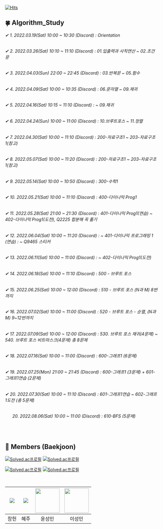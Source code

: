 [![Hits](https://hits.seeyoufarm.com/api/count/incr/badge.svg?url=https://github.com/leechun1095/Algorithm_Study&count_bg=%233DBCC8&title_bg=%23555555&icon=&icon_color=%23E7E7E7&title=hits&edge_flat=false)](https://hits.seeyoufarm.com)

## 🍀 Algorithm_Study
###### ✔ 1️. 2022.03.19(Sat) 10:00 ~ 10:30 (Discord) : Orientation   
###### ✔ 2️. 2022.03.26(Sat) 10:10 ~ 11:10 (Discord) : 01.입출력과 사칙연산 ~ 02.조건문  
###### ✔ 3️. 2022.04.03(Sun) 22:00 ~ 22:45 (Discord) : 03.반복문 ~ 05.함수
###### ✔ 4️. 2022.04.09(Sat) 10:00 ~ 10:35 (Discord) : 06.문자열 ~ 09.재귀 
###### ✔ 5. 2022.04.16(Sat) 10:15 ~ 11:10 (Discord) : ~ 09.재귀 
###### ✔ 6. 2022.04.24(Sun) 10:00 ~ 11:00 (Discord) : 10.브루트포스 ~ 11.정렬 
###### ✔ 7. 2022.04.30(Sat) 10:00 ~ 11:10 (Discord) : 200-자료구조1 ~ 203-자료구조1(참고) 
###### ✔ 8. 2022.05.07(Sat) 10:00 ~ 11:20 (Discord) : 200-자료구조1 ~ 203-자료구조1(참고) 
###### ✔ 9. 2022.05.14(Sat) 10:00 ~ 10:50 (Discord) : 300-수학1
###### ✔ 10. 2022.05.21(Sat) 10:00 ~ 11:10 (Discord) : 400-다이나믹 Prog1 
###### ✔ 11. 2022.05.28(Sat) 21:00 ~ 21:30 (Discord) : 401-다이나믹 Prog1(연습) ~ 402-다이나믹 Prog1(도전), Q2225 합분해 꼭 풀기
###### ✔ 12. 2022.06.04(Sat) 10:00 ~ 11:20 (Discord) : ~ 401-다이나믹 프로그래밍 1 (연습) : ~ Q9465 스티커
###### ✔ 13. 2022.06.11(Sat) 10:00 ~ 11:00 (Discord) : ~ 402-다이나믹 Prog1(도전)
###### ✔ 14. 2022.06.18(Sat) 10:00 ~ 11:10 (Discord) : 500 - 브루트 포스 
###### ✔ 15. 2022.06.25(Sat) 10:00 ~ 12:00 (Discord) : 510 - 브루트 포스 (N과 M) 8번까지
###### ✔ 16. 2022.07.02(Sat) 10:00 ~ 11:00 (Discord) : 520 - 브루트 포스 - 순열, (N과 M) 9~12번까지
###### ✔ 17. 2022.07.09(Sat) 10:00 ~ 12:00 (Discord) : 530. 브루트 포스 재귀(4문제) ~ 540. 브루트 포스 비트마스크(4문제) 총 8문제
###### ✔ 18. 2022.07.16(Sat) 10:00 ~ 11:00 (Discord) : 600-그래프1 (6문제)
###### ✔ 19. 2022.07.25(Mon) 21:00 ~ 21:45 (Discord) : 600-그래프1 (3문제) + 601-그래프1연습 (2문제)
###### ✔ 20. 2022.07.30(Sat) 10:00 ~ 11:10 (Discord) : 601-그래프1연습 ~ 602-그래프1도전 (총 5문제)
###### &nbsp;&nbsp;&nbsp;&nbsp;&nbsp; 20. 2022.08.06(Sat) 10:00 ~ 11:00 (Discord) : 610-BFS (5문제)

<br/>
  
## 🏅 Members (Baekjoon)

[![Solved.ac프로필](http://mazassumnida.wtf/api/v2/generate_badge?boj=dlckdgjs89)](https://solved.ac/dlckdgjs89) [![Solved.ac프로필](http://mazassumnida.wtf/api/v2/generate_badge?boj=alias8282)](https://solved.ac/alias8282)  
   
[![Solved.ac프로필](http://mazassumnida.wtf/api/v2/generate_badge?boj=ssmmyy1234)](https://solved.ac/ssmmyy1234) [![Solved.ac프로필](http://mazassumnida.wtf/api/v2/generate_badge?boj=lssmm1230)](https://solved.ac/lssmm1230)    

   
<br/>  
  
|[![](https://github.com/leechun1095.png?size=80)](https://github.com/leechun1095)|[![](https://github.com/KHJhub.png?size=80)](https://github.com/KHJhub)|[<img src="https://github.com/sungminyun1.png" width="80">](https://github.com/sungminyun1) |[<img src="https://github.com/lssmm1230.png" width="80">](https://github.com/lssmm1230) | 
|:---:|:---:|:---:|:---:|
| 창헌 | 혜주 | 윤성민 | 이성민 |  


